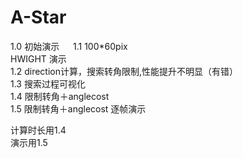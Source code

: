# A-Star

1.0   初始演示  　
1.1   100*60pix  
      HWIGHT 演示  
1.2   direction计算，搜索转角限制,性能提升不明显（有错）  
1.3   搜索过程可视化　  
1.4   限制转角＋anglecost   
1.5   限制转角＋anglecost  逐帧演示  


计算时长用1.4  
演示用1.5  
